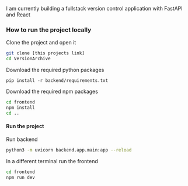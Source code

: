 I am currently building a fullstack version control application with FastAPI and React

### How to run the project locally
Clone the project and open it
```bash
git clone [this projects link]
cd VersionArchive
```
Download the required python packages
```
pip install -r backend/requirements.txt
```
Download the required npm packages
```bash
cd frontend
npm install
cd ..
```

#### Run the project
Run backend
```bash
python3 -m uvicorn backend.app.main:app --reload
```
In a different terminal run the frontend
```bash
cd frontend
npm run dev
```